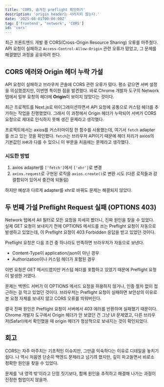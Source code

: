 ```yaml
---
title: 'CORS, 숨겨진 preflight 확인하기'
description: 'origin header는 사라지지 않는다.'
date: '2025-08-01T00:00:00Z'
tag: ['frontend', 'network', 'CORS']
id: 'cors'
---
```


최근 프론트엔드 개발 중 CORS(Cross-Origin Resource Sharing) 오류를 마주쳤다. API 요청이 실패하고 `Access-Control-Allow-Origin` 관련 오류가 떴었고, 그 문제를 해결했던 과정을 공유하려 한다.

## CORS 에러와 Origin 헤더 누락 가설

API 요청이 실패하고 브라우저 콘솔에 CORS 관련 오류가 떴다. 평소 같으면 서버 설정을 의심했겠지만, 이번엔 특이한 점을 발견했다. 바로 Chrome 개발자 도구의 Network 탭에서 일부 요청의 헤더에 **Origin**이 보이지 않았다는 것이다.

최근 프로젝트를 Next.js로 마이그레이션하면서 API 요청에 공통으로 커스텀 헤더를 추가하는 작업을 진행했었다. 그래서 이 과정에서 Origin 헤더가 누락되어 서버가 CORS 요청으로 제대로 인식하지 못해 생긴 문제라고 생각했다.

프로젝트에서는 axios를 커스터마이징 한 함수를 사용했는데, 여기서 `fetch` adapter를 쓰고 있는 것을 확인했다. `fetch`는 브라우저 API이기 때문에 헤더 처리가 axios의 기본값인 `XHR`과 다를 수 있으니 이 부분을 처음에는 문제라고 생각했다.

### 시도한 방법

1. axios adapter를 `['fetch']`에서 `['xhr']`로 변경
2. `axios.request`로 구현된 로직을 `axios.create()`로 변환 시도 (다른 로직들과 강결합되어 있어서 중간에 되돌림)

하지만 예상과 다르게 adapter를 xhr로 바꿔도 문제는 해결되지 않았다.

## 두 번째 가설 Preflight Request 실패 (OPTIONS 403)

Network 탭에서 All 필터로 모든 요청을 자세히 봤더니, 진짜 원인을 찾을 수 있었다. 실제 GET 요청이 보내지기 전에 OPTIONS 메서드를 쓰는 Preflight 요청이 자동으로 발생하고 있었는데, 이 Preflight 요청이 403 Forbidden 응답을 받고 있었던 것이다.

Preflight 요청은 다음 조건 중 하나라도 만족하면 브라우저가 자동으로 보낸다.

- Content-Type이 application/json이 아닌 경우
- Authorization이나 커스텀 헤더가 포함된 경우

이번 요청은 GET 메서드였지만 커스텀 헤더를 포함하고 있었기 때문에 Preflight 요청이 발생한 거였다.

문제는 백엔드 서버가 이 OPTIONS 메서드 요청을 허용하지 않거나, 인증 절차 없이 접근하는 걸 막고 있었던 것이다. 브라우저는 Preflight 요청이 실패하면 보안상의 이유로 본 요청 자체를 보내지 않고 CORS 오류를 띄워버린다.

결국 진짜 원인은 Preflight 요청이 서버에서 403 에러를 반환하며 실패했기 때문이다. Chrome 개발자 도구에서 Origin 헤더가 안 보였던 건 그냥 UI 문제였고, 다른 브라우저(Safari)에서 확인했을 때 origin 헤더가 정상적으로 보내지는 것이 확인되었다.

## 회고

CORS는 자주 마주치는 기초적인 이슈지만, 그만큼 익숙하다는 이유로 디테일을 놓치기 쉽다. 나 역시 처음엔 단순히 백엔드 문제라고 넘기려 했지만, 깊이 파고들면서 비로소 정확한 원인을 찾을 수 있었다.

문제를 '내 영역 밖'이라고 단정 짓기보다, 함께 원인을 추적하고 해결해 나가는 과정이 진정한 협업이지 않을까.

